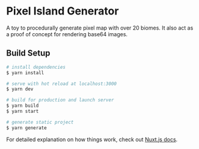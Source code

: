 # Pixel Island Generator
A toy to procedurally generate pixel map with over 20 biomes.
It also act as a proof of concept for rendering base64 images.

## Build Setup

```bash
# install dependencies
$ yarn install

# serve with hot reload at localhost:3000
$ yarn dev

# build for production and launch server
$ yarn build
$ yarn start

# generate static project
$ yarn generate
```

For detailed explanation on how things work, check out [Nuxt.js docs](https://nuxtjs.org).

